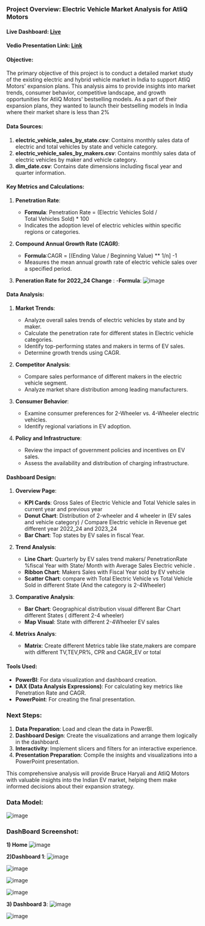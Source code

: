### Project Overview: Electric Vehicle Market Analysis for AtliQ Motors

#### Live Dashboard: [Live](https://app.powerbi.com/view?r=eyJrIjoiYmI2ZTY4MzMtY2UxNC00ZDBlLTlmODctYThkNGRjOGI0ZDU2IiwidCI6ImM2ZTU0OWIzLTVmNDUtNDAzMi1hYWU5LWQ0MjQ0ZGM1YjJjNCJ9)
#### Vedio Presentation Link: [Link](https://www.youtube.com/embed/3_pHC9RWLT4)

#### Objective:
The primary objective of this project is to conduct a detailed market study of the existing electric and hybrid vehicle market in India to support AtliQ Motors' expansion plans. This analysis aims to provide insights into market trends, consumer behavior, competitive landscape, and growth opportunities for AtliQ Motors' bestselling models. As a part of their expansion plans, they wanted to launch their bestselling models in India where their market share is less than 2%

#### Data Sources:
1. **electric_vehicle_sales_by_state.csv**: Contains monthly sales data of electric and total vehicles by state and vehicle category.
2. **electric_vehicle_sales_by_makers.csv**: Contains monthly sales data of electric vehicles by maker and vehicle category.
3. **dim_date.csv**: Contains date dimensions including fiscal year and quarter information.

#### Key Metrics and Calculations:
1. **Penetration Rate**:
   - **Formula**: Penetration Rate =  (Electric Vehicles Sold / Total Vehicles Sold) * 100
   - Indicates the adoption level of electric vehicles within specific regions or categories.

2. **Compound Annual Growth Rate (CAGR)**:
   - **Formula**:CAGR = [(Ending Value / Beginning Value) ** 1/n] -1
   - Measures the mean annual growth rate of electric vehicle sales over a specified period.
3. **Peneration Rate for 2022_24 Change** :
   -**Formula**: ![image](https://github.com/user-attachments/assets/dd712aac-31e5-4c64-b11a-589231e5d2e8)

#### Data Analysis:
1. **Market Trends**:
   - Analyze overall sales trends of electric vehicles by state and by maker.
   - Calculate the penetration rate for different states in Electric vehicle categories.
   - Identify top-performing states and makers in terms of EV sales.
   - Determine growth trends using CAGR.

2. **Competitor Analysis**:
   - Compare sales performance of different makers in the electric vehicle segment.
   - Analyze market share distribution among leading manufacturers.

3. **Consumer Behavior**:
   - Examine consumer preferences for 2-Wheeler vs. 4-Wheeler electric vehicles.
   - Identify regional variations in EV adoption.

4. **Policy and Infrastructure**:
   - Review the impact of government policies and incentives on EV sales.
   - Assess the availability and distribution of charging infrastructure.

#### Dashboard Design:
1. **Overview Page**:
   - **KPI Cards**: Gross Sales of Electric Vehicle and Total Vehicle sales in current year and previous year
   - **Donut Chart**: Distribution of 2-wheeler and 4 wheeler in (EV sales and vehicle category) / Compare Electric vehicle in Revenue get different year 2022_24 and 2023_24
   - **Bar Chart**: Top states by EV sales in fiscal Year.

2. **Trend Analysis**:
   - **Line Chart**: Quarterly by EV sales trend makers/ PenetrationRate %fiscal Year with State/ Month with Average Sales Electric vehicle .
   - **Ribbon Chart**: Makers Sales with Fiscal Year sold by EV vehicle
   - **Scatter Chart**: compare with Total Electric Vehicle vs Total Vehicle Sold in different State (And the category is 2-4Wheeler)

3. **Comparative Analysis**:
   - **Bar Chart**: Geographical distribution visual different Bar Chart different States ( different 2-4 wheeler)
   - **Map Visual**: State with different 2-4Wheeler EV sales 

4. **Metrixs Analys**:
   - **Matrix**: Create different Metrics table like state,makers are compare with different TV,TEV,PR%, CPR and CAGR_EV or total

#### Tools Used:
- **PowerBI**: For data visualization and dashboard creation.
- **DAX (Data Analysis Expressions)**: For calculating key metrics like Penetration Rate and CAGR.
- **PowerPoint**: For creating the final presentation.

### Next Steps:
1. **Data Preparation**: Load and clean the data in PowerBI.
2. **Dashboard Design**: Create the visualizations and arrange them logically in the dashboard.
3. **Interactivity**: Implement slicers and filters for an interactive experience.
4. **Presentation Preparation**: Compile the insights and visualizations into a PowerPoint presentation.

This comprehensive analysis will provide Bruce Haryali and AtliQ Motors with valuable insights into the Indian EV market, helping them make informed decisions about their expansion strategy.

### Data Model: 
![image](https://github.com/dinesh6351/Electric_Vehicle_Market_Analysis_for_AtliQ_Motors/blob/main/Screenshot/datamodel.png)  

### DashBoard Screenshot:
**1) Home**
![image](https://github.com/dinesh6351/Electric_Vehicle_Market_Analysis_for_AtliQ_Motors/blob/main/Screenshot/0%20Home.png)

**2)Dashboard 1**:
![image](https://github.com/dinesh6351/Electric_Vehicle_Market_Analysis_for_AtliQ_Motors/blob/main/Screenshot/Dashboard%201.png)

![image](https://github.com/dinesh6351/Electric_Vehicle_Market_Analysis_for_AtliQ_Motors/blob/main/Screenshot/Dashboard%201.2.png)

![image](https://github.com/dinesh6351/Electric_Vehicle_Market_Analysis_for_AtliQ_Motors/blob/main/Screenshot/Dashboard%201.3.png)

![image](https://github.com/dinesh6351/Electric_Vehicle_Market_Analysis_for_AtliQ_Motors/blob/main/Screenshot/Dashboard%201.4.png)

**3) Dashboard 3**:
![image](https://github.com/dinesh6351/Electric_Vehicle_Market_Analysis_for_AtliQ_Motors/blob/main/Screenshot/Dashboard%202.1.png)

![image](https://github.com/dinesh6351/Electric_Vehicle_Market_Analysis_for_AtliQ_Motors/blob/main/Screenshot/Dashboard%202.2.png)
